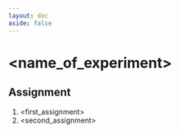 ```yaml
---
layout: doc
aside: false
---
```


# <name_of_experiment>

## Assignment

1. <first_assignment>
2. <second_assignment>
